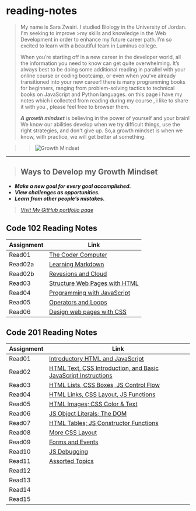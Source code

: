 # reading-notes

> My name is Sara Zwairi. I studied Biology in the University of Jordan. I'm seeking to improve >my skills and knowledge in the Web Development in order to enhance my future career path. I’m so excited to learn with a beautiful team in Luminus college.
>>
>When you’re starting off in a new career in the developer world, all the information you need
to know can get quite overwhelming. It’s always best to be doing some additional reading in parallel with your online course or coding bootcamp, or even when you’ve already transitioned into your new career! there is many programming books for beginners, ranging from problem-solving tactics to technical books on JavaScript and Python languages.
on this page i have my notes which i collected from reading during my course , i like to share it with you , please feel free to browser them.
>>
>***A growth mindset*** is believing in the power of yourself and your brain! We know our abilities develop when we try difficult things, use the right strategies, and don't give up.
So,a growth mindset is when we know, with practice, we will get better at something.

>> ![Growth Mindset](https://kindleclippings-live-6816de37235d435880-6527458.aldryn-media.io/filer_public_thumbnails/filer_public/a9/bb/a9bb5e9b-daf7-47d1-853b-80215b7d73e6/gmail_iphone_frame_wide-small.png__1024.0x438.85714285714283_q90_crop-10_subsampling-2_upscale.png)
___

>## Ways to Develop my Growth Mindset

* ***Make a new goal for every goal accomplished.***
* ***View challenges as opportunities.***  
* ***Learn from other people’s mistakes.***

> *[Visit My GitHub portfolio page](https://github.com/sarazwairi)*

## Code 102 Reading Notes

 **Assignment**| **Link**
------------ | -------------
Read01       | [The Coder Computer](read01-TheCoder-Computer.md)
Read02a      | [Learning Markdown](Read02a-Learning-Markdown.md)
Read02b      | [Revesions and Cloud](Read02-Revisions-TheCloud.md)
Read03       | [Structure Web Pages with HTML](readings/read03.md)
Read04       | [Programming with JavaScript](readings/read04.md)
Read05       | [Operators and Loops](readings/read05.md)
Read06       | [Design web pages with CSS](readings/reading06.md)

## Code 201 Reading Notes

 **Assignment**| **Link**
------------ | -------------
Read01       | [Introductory HTML and JavaScript](read201/read01.md)
Read02       | [HTML Text, CSS Introduction, and Basic JavaScript Instructions](read201/read02.md)
Read03       | [HTML Lists, CSS Boxes, JS Control Flow](read201/read03.md)
Read04       | [HTML Links, CSS Layout, JS Functions](read201/read04.md)
Read05       | [HTML Images; CSS Color & Text](read201/read05.md)
Read06       | [JS Object Literals; The DOM](read201/read06.md)
Read07       | [HTML Tables; JS Constructor Functions](read201/read07.md)
Read08       | [More CSS Layout](read201/read08.md)
Read09       | [Forms and Events](read201/read09.md)
Read10       | [JS Debugging](read201/read10.md)
Read11       | [ Assorted Topics](read201/read11.md)
Read12       | []()
Read13       | []()
Read14       | []()
Read15       | []()
